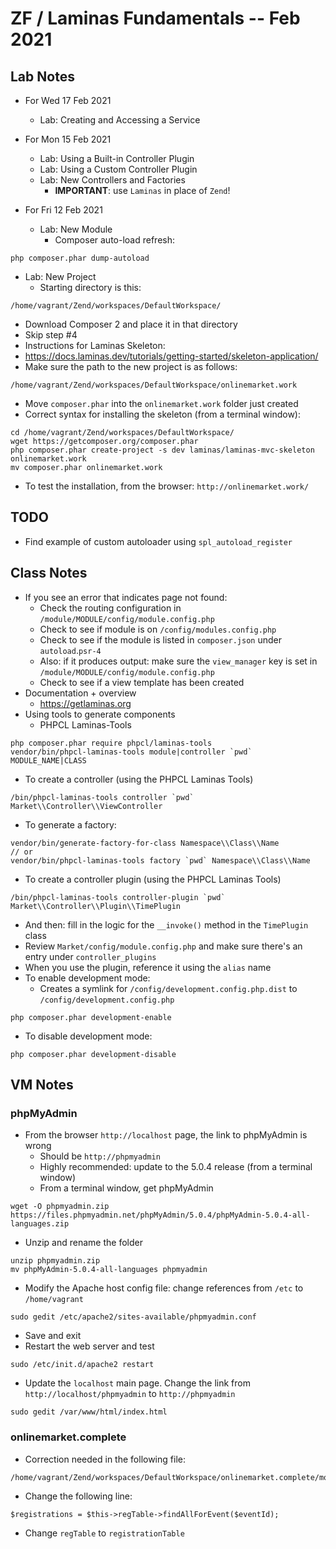 # ZF / Laminas Fundamentals -- Feb 2021

## Lab Notes
* For Wed 17 Feb 2021
  * Lab: Creating and Accessing a Service
* For Mon 15 Feb 2021
  * Lab: Using a Built-in Controller Plugin
  * Lab: Using a Custom Controller Plugin
  * Lab: New Controllers and Factories
    * **IMPORTANT**: use `Laminas` in place of `Zend`!

* For Fri 12 Feb 2021
  * Lab: New Module
    * Composer auto-load refresh:
```
php composer.phar dump-autoload
```
* Lab: New Project
  * Starting directory is this:
```
/home/vagrant/Zend/workspaces/DefaultWorkspace/
```
  * Download Composer 2 and place it in that directory
  * Skip step #4
  * Instructions for Laminas Skeleton: 
  * https://docs.laminas.dev/tutorials/getting-started/skeleton-application/
  * Make sure the path to the new project is as follows:
```
/home/vagrant/Zend/workspaces/DefaultWorkspace/onlinemarket.work
```
  * Move `composer.phar` into the `onlinemarket.work` folder just created
  * Correct syntax for installing the skeleton (from a terminal window):
```
cd /home/vagrant/Zend/workspaces/DefaultWorkspace/
wget https://getcomposer.org/composer.phar
php composer.phar create-project -s dev laminas/laminas-mvc-skeleton onlinemarket.work
mv composer.phar onlinemarket.work
```
  * To test the installation, from the browser: `http://onlinemarket.work/`

## TODO
* Find example of custom autoloader using `spl_autoload_register`

## Class Notes
* If you see an error that indicates page not found:
  * Check the routing configuration in `/module/MODULE/config/module.config.php`
  * Check to see if module is on `/config/modules.config.php`
  * Check to see if the module is listed in `composer.json` under `autoload`.`psr-4`
  * Also: if it produces output: make sure the `view_manager` key is set in `/module/MODULE/config/module.config.php`
  * Check to see if a view template has been created
* Documentation + overview
  * https://getlaminas.org
* Using tools to generate components
  * PHPCL Laminas-Tools
```
php composer.phar require phpcl/laminas-tools
vendor/bin/phpcl-laminas-tools module|controller `pwd` MODULE_NAME|CLASS
```
* To create a controller (using the PHPCL Laminas Tools)
```
/bin/phpcl-laminas-tools controller `pwd` Market\\Controller\\ViewController
```
  * To generate a factory:
```
vendor/bin/generate-factory-for-class Namespace\\Class\\Name
// or
vendor/bin/phpcl-laminas-tools factory `pwd` Namespace\\Class\\Name
```
* To create a controller plugin (using the PHPCL Laminas Tools)
```
/bin/phpcl-laminas-tools controller-plugin `pwd` Market\\Controller\\Plugin\\TimePlugin
```
  * And then: fill in the logic for the `__invoke()` method in the `TimePlugin` class
  * Review `Market/config/module.config.php` and make sure there's an entry under `controller_plugins`
  * When you use the plugin, reference it using the `alias` name
* To enable development mode:
   * Creates a symlink for `/config/development.config.php.dist` to `/config/development.config.php`
```
php composer.phar development-enable
```
* To disable development mode:
```
php composer.phar development-disable
```


## VM Notes

### phpMyAdmin
* From the browser `http://localhost` page, the link to phpMyAdmin is wrong
  * Should be `http://phpmyadmin`
  * Highly recommended: update to the 5.0.4 release (from a terminal window)
  * From a terminal window, get phpMyAdmin
```
wget -O phpmyadmin.zip https://files.phpmyadmin.net/phpMyAdmin/5.0.4/phpMyAdmin-5.0.4-all-languages.zip
```
  * Unzip and rename the folder
```
unzip phpmyadmin.zip
mv phpMyAdmin-5.0.4-all-languages phpmyadmin
```
  * Modify the Apache host config file: change references from `/etc` to `/home/vagrant`
```
sudo gedit /etc/apache2/sites-available/phpmyadmin.conf
```
  * Save and exit
  * Restart the web server and test
```
sudo /etc/init.d/apache2 restart
```
  * Update the `localhost` main page.  Change the link from `http://localhost/phpmyadmin` to `http://phpmyadmin`
```
sudo gedit /var/www/html/index.html 
```

### onlinemarket.complete
* Correction needed in the following file:
```
/home/vagrant/Zend/workspaces/DefaultWorkspace/onlinemarket.complete/modules/Events/src/Controller/AdminController.php
```
* Change the following line:
```
$registrations = $this->regTable->findAllForEvent($eventId);
```
  * Change `regTable` to `registrationTable`
